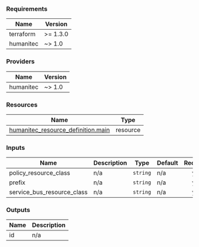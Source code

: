 <!-- BEGIN_TF_DOCS -->
### Requirements

| Name | Version |
|------|---------|
| terraform | >= 1.3.0 |
| humanitec | ~> 1.0 |

### Providers

| Name | Version |
|------|---------|
| humanitec | ~> 1.0 |

### Resources

| Name | Type |
|------|------|
| [humanitec_resource_definition.main](https://registry.terraform.io/providers/humanitec/humanitec/latest/docs/resources/resource_definition) | resource |

### Inputs

| Name | Description | Type | Default | Required |
|------|-------------|------|---------|:--------:|
| policy\_resource\_class | n/a | `string` | n/a | yes |
| prefix | n/a | `string` | n/a | yes |
| service\_bus\_resource\_class | n/a | `string` | n/a | yes |

### Outputs

| Name | Description |
|------|-------------|
| id | n/a |
<!-- END_TF_DOCS -->